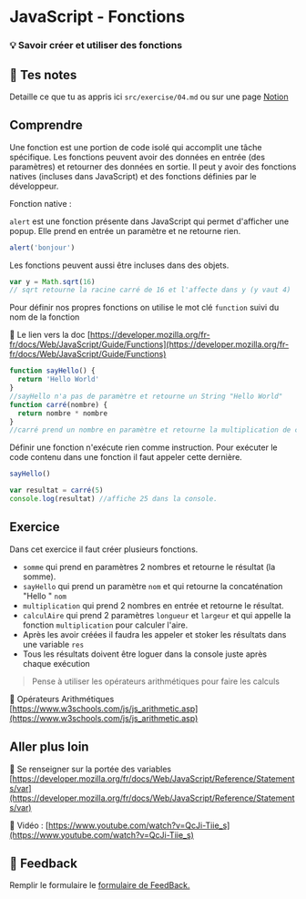 # JavaScript - Fonctions

### 💡 Savoir créer et utiliser des fonctions

## 📝 Tes notes

Detaille ce que tu as appris ici `src/exercise/04.md`
ou sur une page [Notion](https://go.mikecodeur.com/course-notes-template)

## Comprendre

Une fonction est une portion de code isolé qui accomplit une tâche spécifique.
Les fonctions peuvent avoir des données en entrée (des paramètres) et retourner
des données en sortie. Il peut y avoir des fonctions natives (incluses dans
JavaScript) et des fonctions définies par le développeur.

Fonction native :

`alert` est une fonction présente dans JavaScript qui permet d'afficher une
popup. Elle prend en entrée un paramètre et ne retourne rien.

```jsx
alert('bonjour')
```

Les fonctions peuvent aussi être incluses dans des objets.

```jsx
var y = Math.sqrt(16)
// sqrt retourne la racine carré de 16 et l'affecte dans y (y vaut 4)
```

Pour définir nos propres fonctions on utilise le mot clé `function` suivi du
nom de la fonction

📑 Le lien vers la doc
[https://developer.mozilla.org/fr-fr/docs/Web/JavaScript/Guide/Functions](https://developer.mozilla.org/fr-fr/docs/Web/JavaScript/Guide/Functions)

```jsx
function sayHello() {
  return 'Hello World'
}
//sayHello n'a pas de paramètre et retourne un String "Hello World"
function carré(nombre) {
  return nombre * nombre
}
//carré prend un nombre en paramètre et retourne la multiplication de ce paramètre
```

Définir une fonction n'exécute rien comme instruction. Pour exécuter le code
contenu dans une fonction il faut appeler cette dernière.

```jsx
sayHello()

var resultat = carré(5)
console.log(resultat) //affiche 25 dans la console.
```

## Exercice

Dans cet exercice il faut créer plusieurs fonctions.

- `somme` qui prend en paramètres 2 nombres et retourne le résultat (la somme).
- `sayHello` qui prend un paramètre `nom` et qui retourne la concaténation
  "Hello " `nom`
- `multiplication` qui prend 2 nombres en entrée et retourne le résultat.
- `calculAire` qui prend 2 paramètres `longueur` et `largeur` et qui
  appelle la fonction `multiplication` pour calculer l'aire.
- Après les avoir créées il faudra les appeler et stoker les résultats dans une
  variable `res`
- Tous les résultats doivent être loguer dans la console juste après chaque
  exécution

> Pense à utiliser les opérateurs arithmétiques pour faire les calculs

📑 Opérateurs Arithmétiques
[https://www.w3schools.com/js/js_arithmetic.asp](https://www.w3schools.com/js/js_arithmetic.asp)

## Aller plus loin

📑 Se renseigner sur la portée des variables
[https://developer.mozilla.org/fr/docs/Web/JavaScript/Reference/Statements/var](https://developer.mozilla.org/fr/docs/Web/JavaScript/Reference/Statements/var)

📑 Vidéo :
[https://www.youtube.com/watch?v=QcJi-Tiie_s](https://www.youtube.com/watch?v=QcJi-Tiie_s)

## 🐜 Feedback

Remplir le formulaire le
[formulaire de FeedBack.](https://go.mikecodeur.com/cours-react-avis?entry.1430994900=React%20Prérequis%20débutants&entry.533578441=4%20JavaScript%20-%20Fonctions)
